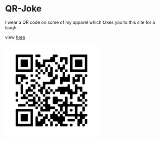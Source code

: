 # QR-Joke

I wear a QR code on some of my apparel which takes you to this site for a laugh.

view [here](https://gallahad072.github.io)

![QR code couldn't load](qr.png)
